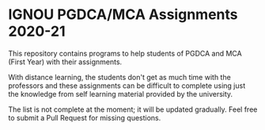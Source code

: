 # IGNOU PGDCA/MCA Assignments 2020-21

This repository contains programs to help students of PGDCA and MCA (First Year) with their assignments. 

With distance learning, the students don't get as much time with the professors and these assignments can be difficult to complete using just the knowledge from self learning material provided by the university. 

The list is not complete at the moment; it will be updated gradually. Feel free to submit a Pull Request for missing questions. 
